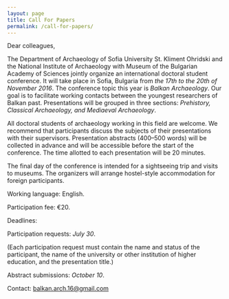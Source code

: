 ```yaml
---
layout: page
title: Call For Papers
permalink: /call-for-papers/
---
```



Dear colleagues,

The Department of Archaeology of Sofia University St. Kliment Ohridski and the National Institute of Archaeology with Museum of the Bulgarian Academy of Sciences jointly organize an international doctoral student conference. It will take place in Sofia, Bulgaria from *the 17th to the 20th of November 2016*. The conference topic this year is *Balkan Archaeology*. Our goal is to facilitate working contacts between the youngest researchers of Balkan past. Presentations will be grouped in three sections: *Prehistory, Classical Archaeology, and Mediaeval Archaeology*.

All doctoral students of archaeology working in this field are welcome. We recommend that participants discuss the subjects of their presentations with their supervisors. Presentation abstracts (400–500 words) will be collected in advance and will be accessible before the start of the conference. The time allotted to each presentation will be 20 minutes.

The final day of the conference is intended for a sightseeing trip and visits to museums. The organizers will arrange hostel-style accommodation for foreign participants.

Working language: English.

Participation fee: €20.

Deadlines:

Participation requests: *July 30*.

(Each participation request must contain the name and status of the participant, the name of the university or other institution of higher education, and the presentation title.)

Abstract submissions: *October 10*.

Contact: [balkan.arch.16@gmail.com](mailto:balkan.arch.16@gmail.com)